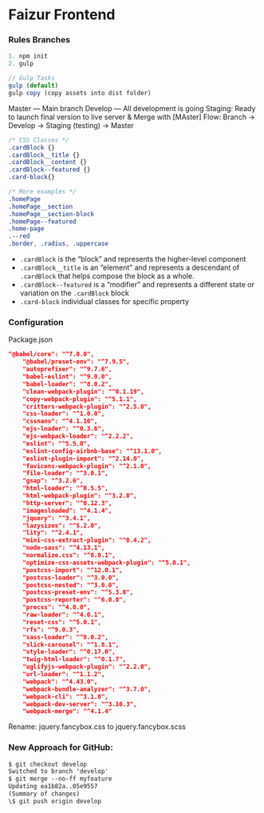 # Faizur Frontend

### Rules Branches

```js
1. npm init
2. gulp

// Gulp Tasks
gulp (default)
gulp copy (copy assets into dist folder)
```

Master — Main branch
Develop — All development is going
Staging: Ready to launch final version to live server & Merge with [MAster]
Flow: Branch -> Develop -> Staging (testing) -> Master

```css
/* CSS Classes */
.cardBlock {}
.cardBlock__title {}
.cardBlock__content {}
.cardBlock--featured {}
.card-block{}

/* More examples */
.homePage
.homePage__section
.homePage__section-block
.homePage--featured
.home-page
.--red
.border, .radius, .uppercase
```

- `.cardBlock` is the “block” and represents the higher-level component
- `.cardBlock__title` is an “element” and represents a descendant of `.cardBlock` that helps compose the block as a whole.
- `.cardBlock--featured` is a “modifier” and represents a different state or variation on the `.cardBlock` block
- `.card-block` individual classes for specific property

### Configuration

Package.json

```json
"@babel/core": "^7.0.0",
    "@babel/preset-env": "^7.9.5",
    "autoprefixer": "^9.7.6",
    "babel-eslint": "^9.0.0",
    "babel-loader": "^8.0.2",
    "clean-webpack-plugin": "^0.1.19",
    "copy-webpack-plugin": "^5.1.1",
    "critters-webpack-plugin": "^2.5.0",
    "css-loader": "^1.0.0",
    "cssnano": "^4.1.10",
    "ejs-loader": "^0.3.6",
    "ejs-webpack-loader": "^2.2.2",
    "eslint": "^5.5.0",
    "eslint-config-airbnb-base": "^13.1.0",
    "eslint-plugin-import": "^2.14.0",
    "favicons-webpack-plugin": "^2.1.0",
    "file-loader": "^3.0.1",
    "gsap": "^3.2.6",
    "html-loader": "^0.5.5",
    "html-webpack-plugin": "^3.2.0",
    "http-server": "^0.12.3",
    "imagesloaded": "^4.1.4",
    "jquery": "^3.4.1",
    "lazysizes": "^5.2.0",
    "lity": "^2.4.1",
    "mini-css-extract-plugin": "^0.4.2",
    "node-sass": "^4.13.1",
    "normalize.css": "^8.0.1",
    "optimize-css-assets-webpack-plugin": "^5.0.1",
    "postcss-import": "^12.0.1",
    "postcss-loader": "^3.0.0",
    "postcss-nested": "^3.0.0",
    "postcss-preset-env": "^5.3.0",
    "postcss-reporter": "^6.0.0",
    "precss": "^4.0.0",
    "raw-loader": "^4.0.1",
    "reset-css": "^5.0.1",
    "rfs": "^9.0.3",
    "sass-loader": "^8.0.2",
    "slick-carousel": "^1.8.1",
    "style-loader": "^0.17.0",
    "twig-html-loader": "^0.1.7",
    "uglifyjs-webpack-plugin": "^2.2.0",
    "url-loader": "^1.1.2",
    "webpack": "^4.43.0",
    "webpack-bundle-analyzer": "^3.7.0",
    "webpack-cli": "^3.1.0",
    "webpack-dev-server": "^3.10.3",
    "webpack-merge": "^4.1.4"
```

Rename: jquery.fancybox.css to jquery.fancybox.scss

### New Approach for GitHub:

```markdown
$ git checkout develop
Switched to branch 'develop'
$ git merge --no-ff myfeature
Updating ea1b82a..05e9557
(Summary of changes)
\$ git push origin develop
```

[^faizur]: This is faizur website development GitHub created by Faizur Rehman (Owner)
